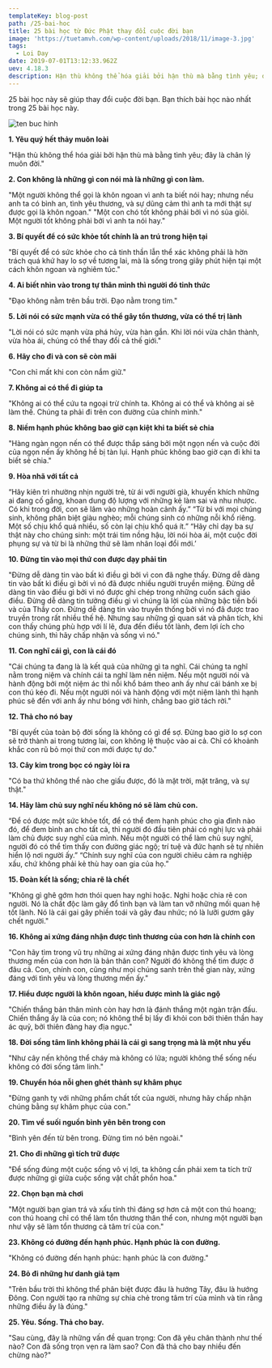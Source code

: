 ```yaml
---
templateKey: blog-post
path: /25-bai-hoc
title: 25 bài học từ Đức Phật thay đổi cuộc đời bạn
image: 'https://tuetamvh.com/wp-content/uploads/2018/11/image-3.jpg' 
tags:
  - Loi Day
date: 2019-07-01T13:12:33.962Z
uev: 4.18.3
description: Hận thù không thể hóa giải bởi hận thù mà bằng tình yêu; đây là chân lý muôn đời.
---
```


25 bài học này sẽ giúp thay đổi cuộc đời bạn. Bạn thích bài học nào nhất trong 25 bài học này.

![ten buc hinh](http://ducphatadida.com/wp-content/uploads/2017/12/1_111429.jpg "ten buc hinh")

**1. Yêu quý hết thảy muôn loài**

"Hận thù không thể hóa giải bởi hận thù mà bằng tình yêu; đây là chân lý muôn đời." 

**2. Con không là những gì con nói mà là những gì con làm.**

"Một người không thể gọi là khôn ngoan vì anh ta biết nói hay; nhưng nếu anh ta có bình an, tình yêu thương, và sự dũng cảm thì anh ta mới thật sự được gọi là khôn ngoan."
"Một con chó tốt không phải bởi vì nó sủa giỏi. Một người tốt không phải bởi vì anh ta nói hay." 

**3. Bí quyết để có sức khỏe tốt chính là an trú trong hiện tại**

"Bí quyết để có sức khỏe cho cả tinh thần lẫn thể xác không phải là hờn trách quá khứ hay lo sợ về tương lai, mà là sống trong giây phút hiện tại một cách khôn ngoan và nghiêm túc." 

**4. Ai biết nhìn vào trong tự thân mình thì người đó tỉnh thức**

"Đạo không nằm trên bầu trời. Đạo nằm trong tim."

**5. Lời nói có sức mạnh vừa có thể gây tổn thương, vừa có thể trị lành**

"Lời nói có sức mạnh vừa phá hủy, vừa hàn gắn. Khi lời nói vừa chân thành, vừa hòa ái, chúng có thể thay đổi cả thế giới." 

**6. Hãy cho đi và con sẽ còn mãi**

"Con chỉ mất khi con còn nắm giữ." 

**7. Không ai có thể đi giúp ta**

"Không ai có thể cứu ta ngoại trừ chính ta. Không ai có thể và không ai sẽ làm thế. Chúng ta phải đi trên con đường của chính mình." 

**8. Niềm hạnh phúc không bao giờ cạn kiệt khi ta biết sẻ chia**

"Hàng ngàn ngọn nến có thể được thắp sáng bởi một ngọn nến và cuộc đời của ngọn nến ấy không hề bị tàn lụi. Hạnh phúc không bao giờ cạn đi khi ta biết sẻ chia." 

**9. Hòa nhã với tất cả**

“Hãy kiên trì nhường nhịn người trẻ, từ ái với người già, khuyến khích những ai đang cố gắng, khoan dung độ lượng với những kẻ làm sai và nhu nhược. Có khi trong đời, con sẽ lâm vào những hoàn cảnh ấy.”
“Từ bi với mọi chúng sinh, không phân biệt giàu nghèo;  mỗi chúng sinh có những nỗi khổ riêng. Một số chịu khổ quá nhiều, số còn lại chịu khổ quá ít.”
“Hãy chỉ dạy ba sự thật này cho chúng sinh: một trái tim nồng hậu, lời nói hòa ái, một cuộc đời phụng sự và từ bi là những thứ sẽ làm nhân loại đổi mới.’ 

**10. Đừng tin vào mọi thứ con được dạy phải tin**

"Đừng dễ dàng tin vào bất kì điều gì bởi vì con đã nghe thấy. Đừng dễ dàng tin vào bất kì điều gì bởi vì nó đã được nhiều người truyền miệng. Đừng dễ dàng tin vào điều gì bởi vì nó được ghi chép trong những cuốn sách giáo điều. Đừng dễ dàng tin tưởng điều gì vì chúng là lời của những bậc tiền bối và của Thầy con. Đừng dễ dàng tin vào truyền thống bởi vì nó đã được trao truyền trong rất nhiều thế hệ. Nhưng sau những gì quan sát và phân tích, khi con thấy chúng phù hợp với lí lẽ, đưa đến điều tốt lành, đem lợi ích cho chúng sinh, thì hãy chấp nhận và sống vì nó." 

**11. Con nghĩ cái gì, con là cái đó**

"Cái chúng ta đang là là kết quả của những gì ta nghĩ. Cái chúng ta nghĩ nằm trong niệm và chính cái ta nghĩ làm nên niệm. Nếu một người nói và hành động bởi một niệm ác thì nỗi khổ bám theo anh ấy như cái bánh xe bị con thú kéo đi. Nếu một người nói và hành động với một niệm lành thì hạnh phúc sẽ đến với anh ấy như bóng với hình, chẳng bao giờ tách rời." 

**12. Thả cho nó bay**

"Bí quyết của toàn bộ đời sống là không có gì để sợ. Đừng bao giờ lo sợ con sẽ trở thành ai trong tương lai, con không lệ thuộc vào ai cả. Chỉ có khoảnh khắc con rũ bỏ mọi thứ con mới được tự do."

**13. Cây kim trong bọc có ngày lòi ra**

"Có ba thứ không thể nào che giấu được, đó là mặt trời, mặt trăng, và sự thật." 

**14. Hãy làm chủ suy nghĩ nếu không nó sẽ làm chủ con.**

“Để có được một sức khỏe tốt, để có thể đem hạnh phúc cho gia đình nào đó, để đem bình an cho tất cả, thì người đó đầu tiên phải có nghị lực và phải làm chủ được suy nghĩ của mình. Nếu một người có thể làm chủ suy nghĩ, người đó có thể tìm thấy con đường giác ngộ; trí tuệ và đức hạnh sẽ tự nhiên hiển lộ nơi người ấy.”
“Chính suy nghĩ của con người chiêu cảm ra nghiệp xấu, chứ không phải kẻ thù hay oan gia của họ.” 

**15. Đoàn kết là sống; chia rẽ là chết**

"Không gì ghê gớm hơn thói quen hay nghi hoặc. Nghi hoặc chia rẽ con người. Nó là chất độc làm gãy đổ tình bạn và làm tan vỡ những mối quan hệ tốt lành. Nó là cái gai gây phiền toái và gây đau nhức; nó là lưỡi gươm gây chết người." 

**16. Không ai xứng đáng nhận được tình thương của con hơn là chính con**

"Con hãy tìm trong vũ trụ những ai xứng đáng nhận được tình yêu và lòng thương mến của con hơn là bản thân con? Người đó không thể tìm được ở đâu cả. Con, chính con, cũng như mọi chúng sanh trên thế gian này, xứng đáng với tình yêu và lòng thương mến ấy." 

**17. Hiểu được người là khôn ngoan, hiểu được mình là giác ngộ**

"Chiến thắng bản thân mình còn hay hơn là đánh thắng một ngàn trận đấu. Chiến thắng ấy là của con; nó không thể bị lấy đi khỏi con bởi thiên thần hay ác quỷ, bởi thiên đàng hay địa ngục." 

**18. Đời sống tâm linh không phải là cái gì sang trọng mà là một nhu yếu**

"Như cây nến không thể cháy mà không có lửa; người không thể sống nếu không có đời sống tâm linh." 

**19. Chuyển hóa nỗi ghen ghét thành sự khâm phục**

"Đừng ganh tỵ với những phẩm chất tốt của người, nhưng hãy chấp nhận chúng bằng sự khâm phục của con."

**20. Tìm về suối nguồn bình yên bên trong con**

"Bình yên đến từ bên trong. Đừng tìm nó bên ngoài." 

**21. Cho đi những gì tích trữ được**

"Để sống đúng một cuộc sống vô vị lợi, ta không cần phải xem ta tích trữ được những gì giữa cuộc sống vật chất phồn hoa." 

**22. Chọn bạn mà chơi**

"Một người bạn gian trá và xấu tính thì đáng sợ hơn cả một con thú hoang; con thú hoang chỉ có thể làm tổn thương thân thể con, nhưng một người bạn như vậy sẽ làm tổn thương cả tâm trí của con." 

**23. Không có đường đến hạnh phúc. Hạnh phúc là con đường.**

"Không có đường đến hạnh phúc: hạnh phúc là con đường." 

**24. Bỏ đi những hư danh giả tạm**

"Trên bầu trời thì không thể phân biệt được đâu là hướng Tây, đâu là hướng Đông. Con người tạo ra những sự chia chẻ trong tâm trí của mình và tin rằng những điều ấy là đúng."

**25. Yêu. Sống. Thả cho bay.**

"Sau cùng, đây là những vấn đề quan trọng: Con đã yêu chân thành như thế nào? Con đã sống trọn vẹn ra làm sao? Con đã thả cho bay nhiều đến chừng nào?"
